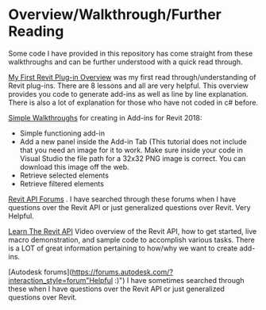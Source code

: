# Overview/Walkthrough/Further Reading

Some code I have provided in this repository has come straight from these walkthroughs and can be further understood with a quick read through.

[My First Revit Plug-in Overview](https://knowledge.autodesk.com/support/revit-products/learn-explore/caas/simplecontent/content/my-first-revit-plug-overview.html "Just click it, it is great") 
was my first read through/understanding of Revit plug-ins. There are 8 lessons and all are very helpful. This overview provides you code to generate add-ins as well as line by line explanation. There is also a lot of explanation for those who have not coded in c# before.

[Simple Walkthroughs](https://knowledge.autodesk.com/support/revit-products/learn-explore/caas/CloudHelp/cloudhelp/2017/ENU/Revit-API/files/GUID-BEEA9781-C8A5-4324-B213-B6A44BA78051-htm.html "Hello World :)")
for creating in Add-ins for Revit 2018: 
+ Simple functioning add-in
+ Add a new panel inside the Add-in Tab (This tutorial does not include that you need an image for it to work. Make sure inside your code in Visual Studio the file path for a 32x32 PNG image is correct. You can download this image off the web.
+ Retrieve selected elements
+ Retrieve filtered elements

[Revit API Forums](https://forums.autodesk.com/t5/revit-api-forum/bd-p/160 "This can help you more than you know...")
 . I have searched through these forums when I have questions over the Revit API or just generalized questions over Revit. Very Helpful.

[Learn The Revit API](https://www.youtube.com/watch?v=PYDS8TESRis "Very Long...")
Video overview of the Revit API, how to get started, live macro demonstration, and sample code to accomplish various tasks. There is a LOT of great information pertaining to how/why we want to create add-ins.

[Autodesk forums](https://forums.autodesk.com/?interaction_style=forum"Helpful :)")
I have sometimes searched through these when I have questions over the Revit API or just generalized questions over Revit.
